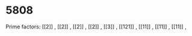 # 5808

Prime factors: [[2]] , [[2]] , [[2]] , [[2]] , [[3]] , [[121]] , [[11]] , [[11]] , [[11]] , 